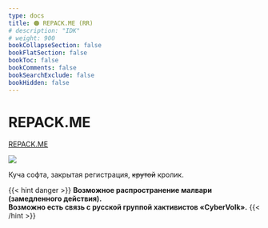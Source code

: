 ```yaml
---
type: docs
title: 🟠 REPACK.ME (RR)
# description: "IDK"
# weight: 900
bookCollapseSection: false
bookFlatSection: false
bookToc: false
bookComments: false
bookSearchExclude: false
bookHidden: false
---
```


# REPACK.ME

[REPACK.ME](https://repack.me/?nt)

![](@img/repack.me-screenshot.jpg)

Куча софта, закрытая регистрация, ~~крутой~~ кролик.

{{< hint danger >}}
**Возможное распространение малвари (замедленного действия).<br>**
**Возможно есть связь с русской группой хактивистов «CyberVolk».**
{{< /hint >}}
